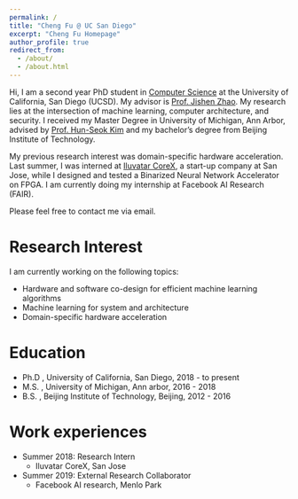 ```yaml
---
permalink: /
title: "Cheng Fu @ UC San Diego"
excerpt: "Cheng Fu Homepage"
author_profile: true
redirect_from: 
  - /about/
  - /about.html
---
```


Hi, I am a second year PhD student in [Computer Science](https://cse.ucsd.edu//) at the University of California, San Diego (UCSD). My advisor is [Prof. Jishen Zhao](http://cseweb.ucsd.edu/~jzhao/). My research lies at the intersection of machine learning, computer architecture, and security. I received my Master Degree in University of Michigan, Ann Arbor, advised by [Prof. Hun-Seok Kim](https://kim.engin.umich.edu/) and my bachelor’s degree from Beijing Institute of Technology.

My previous research interest was domain-specific hardware acceleration. Last summer, I was interned at [Iluvatar CoreX](https://www.linkedin.com/company/iluvatar-corex-inc/), a start-up company at San Jose, while I designed and tested a Binarized Neural Network Accelerator on FPGA. I am currently doing my internship at Facebook AI Research (FAIR).

Please feel free to contact me via email. 


Research Interest 
======
I am currently working on the following topics:
* Hardware and software co-design for efficient machine learning algorithms
* Machine learning for system and architecture
* Domain-specific hardware acceleration


Education
======
* Ph.D , University of California, San Diego, 2018 - to present
* M.S. , University of Michigan, Ann arbor, 2016 - 2018
* B.S. , Beijing Institute of Technology, Beijing, 2012 - 2016

Work experiences
======
* Summer 2018: Research Intern
  * Iluvatar CoreX, San Jose
* Summer 2019: External Research Collaborator
  * Facebook AI research, Menlo Park  


